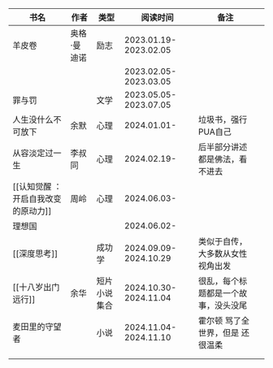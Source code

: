 
| 书名                   | 作者     | 类型     | 阅读时间                   | 备注                 |     |
| -------------------- | ------ | ------ | ---------------------- | ------------------ | --- |
| 羊皮卷                  | 奥格·曼迪诺 | 励志     | 2023.01.19-2023.02.05  |                    |     |
|                      |        |        | 2023.02.05-2023.03.05  |                    |     |
| 罪与罚                  |        | 文学     | 2023.05.05-2023.07.05  |                    |     |
| 人生没什么不可放下            | 余默     | 心理     | 2024.01.01-            | 垃圾书，强行PUA自己        |     |
| 从容淡定过一生              | 李叔同    | 心理     | 2024.02.19-            | 后半部分讲述都是佛法，看不进去    |     |
| [[认知觉醒 ：开启自我改变的原动力]] | 周岭     | 心理     | 2024.06.03-            |                    |     |
| 理想国                  |        |        | 2024.06.02-            |                    |     |
| [[深度思考]]             |        | 成功学    | 2024.09.09-2024.10.29  | 类似于自传，大多数从女性视角出发   |     |
| [[十八岁出门远行]]          | 余华     | 短片小说集合 | 2024.10.30- 2024.11.04 | 很乱，每个标题都是一个故事，没头没尾 |     |
| 麦田里的守望者              |        | 小说     | 2024.11.04-2024.11.10  | 霍尔顿 骂了全世界，但是 还很温柔  |     |
|                      |        |        |                        |                    |     |
|                      |        |        |                        |                    |     |

